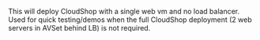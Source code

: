 This will deploy CloudShop with a single web vm and no load balancer. Used for quick testing/demos when the full CloudShop deployment (2 web servers in AVSet behind LB) is not required.